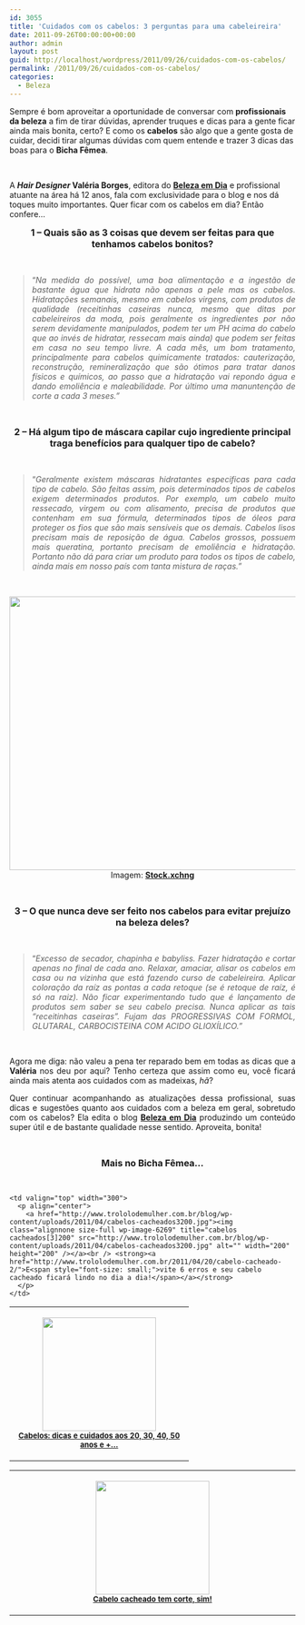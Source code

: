 ```yaml
---
id: 3055
title: 'Cuidados com os cabelos: 3 perguntas para uma cabeleireira'
date: 2011-09-26T00:00:00+00:00
author: admin
layout: post
guid: http://localhost/wordpress/2011/09/26/cuidados-com-os-cabelos/
permalink: /2011/09/26/cuidados-com-os-cabelos/
categories:
  - Beleza
---
```

Sempre é bom aproveitar a oportunidade de conversar com **profissionais da beleza** a fim de tirar dúvidas, aprender truques e dicas para a gente ficar ainda mais bonita, certo? E como os **cabelos** são algo que a gente gosta de cuidar, decidi tirar algumas dúvidas com quem entende e trazer 3 dicas das boas para o **Bicha Fêmea**.

&nbsp;

A **_Hair Designer_ Valéria Borges**, editora do **<a href="http://belezaemdiavalborges.blogspot.com/" target="_blank">Beleza em Dia</a>** e profissional atuante na área há 12 anos, fala com exclusividade para o blog e nos dá toques muito importantes. Quer ficar com os cabelos em dia? Então confere…

<!--more-->

<p align="center">
  <strong><span style="font-size: medium;">1 &#8211; Quais são as 3 coisas que devem ser feitas para que tenhamos cabelos bonitos?</span></strong>
</p>

&nbsp;

> <p align="justify">
>   “<em>Na medida do possível, uma boa alimentação e a ingestão de bastante água que hidrata não apenas a pele mas os cabelos. Hidratações semanais, mesmo em cabelos virgens, com produtos de qualidade (receitinhas caseiras nunca, mesmo que ditas por cabeleireiros da moda, pois geralmente os ingredientes por não serem devidamente manipulados, podem ter um PH acima do cabelo que ao invés de hidratar, ressecam mais ainda) que podem ser feitas em casa no seu tempo livre. A cada mês, um bom tratamento, principalmente para cabelos quimicamente tratados: cauterização, reconstrução, remineralização que são ótimos para tratar danos físicos e químicos, ao passo que a hidratação vai repondo água e dando emoliência e maleabilidade. Por último uma manuntenção de corte a cada 3 meses.”</em>
> </p>

&nbsp;

<p align="center">
  <strong><span style="font-size: medium;">2 &#8211; Há algum tipo de máscara capilar cujo ingrediente principal traga benefícios para qualquer tipo de cabelo?</span></strong>
</p>

&nbsp;

> <p align="justify">
>   “<em>Geralmente existem máscaras hidratantes especificas para cada tipo de cabelo. São feitas assim, pois determinados tipos de cabelos exigem determinados produtos. Por exemplo, um cabelo muito ressecado, virgem ou com alisamento, precisa de produtos que contenham em sua fórmula, determinados tipos de óleos para proteger os fios que são mais sensíveis que os demais. Cabelos lisos precisam mais de reposição de água. Cabelos grossos, possuem mais queratina, portanto precisam de emoliência e hidratação. Portanto não dá para criar um produto para todos os tipos de cabelo, ainda mais em nosso país com tanta mistura de raças.”</em>
> </p>

&nbsp;

<p align="center">
  <a href="http://www.trololodemulher.com.br/blog/wp-content/uploads/2011/09/cabelos.jpg"><img class="alignnone size-full wp-image-6950" title="cabelos" src="http://www.trololodemulher.com.br/blog/wp-content/uploads/2011/09/cabelos.jpg" alt="" width="600" height="482" /></a><br /> Imagem: <strong><a href="http://www.sxc.hu/" target="_blank">Stock.xchng</a></strong>
</p>

&nbsp;

<p align="center">
  <strong><span style="font-size: medium;">3 &#8211; O que nunca deve ser feito nos cabelos para evitar prejuízo na beleza deles?</span></strong>
</p>

&nbsp;

> <p align="justify">
>   “<em>Excesso de secador, chapinha e babyliss. Fazer hidratação e cortar apenas no final de cada ano. Relaxar, amaciar, alisar os cabelos em casa ou na vizinha que está fazendo curso de cabeleireira. Aplicar coloração da raíz as pontas a cada retoque (se é retoque de raíz, é só na raiz). Não ficar experimentando tudo que é lançamento de produtos sem saber se seu cabelo precisa. Nunca aplicar as tais &#8220;receitinhas caseiras&#8221;. Fujam das PROGRESSIVAS COM FORMOL, GLUTARAL, CARBOCISTEINA COM ACIDO GLIOXÍLICO.”</em>
> </p>

&nbsp;

<p align="justify">
  Agora me diga: não valeu a pena ter reparado bem em todas as dicas que a <strong>Valéria</strong> nos deu por aqui? Tenho certeza que assim como eu, você ficará ainda mais atenta aos cuidados com as madeixas, <em>hã</em>?
</p>

<p align="justify">
  Quer continuar acompanhando as atualizações dessa profissional, suas dicas e sugestões quanto aos cuidados com a beleza em geral, sobretudo com os cabelos? Ela edita o blog <strong><a href="http://belezaemdiavalborges.blogspot.com/" target="_blank">Beleza em Dia</a></strong> produzindo um conteúdo super útil e de bastante qualidade nesse sentido. Aproveita, bonita!
</p>

&nbsp;

<p align="center">
  <strong><span style="font-size: medium;">Mais no Bicha Fêmea…</span></strong>
</p>

&nbsp;

<table width="600" border="0" cellspacing="0" cellpadding="2">
  <tr>
    <td valign="top" width="300">
      <p align="center">
        <a href="http://www.trololodemulher.com.br/blog/wp-content/uploads/2011/07/cabelos200.jpg"><img class="alignnone size-full wp-image-6581" title="cabelos200" src="http://www.trololodemulher.com.br/blog/wp-content/uploads/2011/07/cabelos200.jpg" alt="" width="200" height="200" /></a><br /> <strong><a href="http://www.trololodemulher.com.br/2011/07/11/cabelos-dicas-e-cuidados/"><span style="font-size: small;">Cabelos: dicas e cuidados aos 20, 30, 40, 50 anos e +…</span></a></strong>
      </p>
    </td>
    
    <td valign="top" width="300">
      <p align="center">
        <a href="http://www.trololodemulher.com.br/blog/wp-content/uploads/2011/04/cabelos-cacheados3200.jpg"><img class="alignnone size-full wp-image-6269" title="cabelos cacheados[3]200" src="http://www.trololodemulher.com.br/blog/wp-content/uploads/2011/04/cabelos-cacheados3200.jpg" alt="" width="200" height="200" /></a><br /> <strong><a href="http://www.trololodemulher.com.br/2011/04/20/cabelo-cacheado-2/">E<span style="font-size: small;">vite 6 erros e seu cabelo cacheado ficará lindo no dia a dia!</span></a></strong>
      </p>
    </td>
  </tr>
</table>

<table width="600" border="0" cellspacing="0" cellpadding="2">
  <tr>
    <td valign="top" width="600">
      <p align="center">
        <a href="http://www.trololodemulher.com.br/blog/wp-content/uploads/2010/02/foto-7-200.jpg"><img class="alignnone size-full wp-image-4391" title="foto 7 200" src="http://www.trololodemulher.com.br/blog/wp-content/uploads/2010/02/foto-7-200.jpg" alt="" width="200" height="200" /></a><br /> <strong><a href="http://www.trololodemulher.com.br/2010/02/23/cabelo-cacheado/"><span style="font-size: small;">Cabelo cacheado tem corte, sim!</span></a></strong>
      </p>
    </td>
  </tr>
</table>

&nbsp;